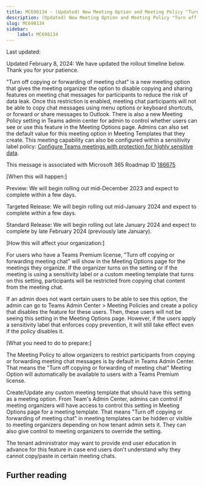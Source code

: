 ```yaml
---
title: MC698134 - (Updated) New Meeting Option and Meeting Policy "Turn off copying or forwarding of meeting chat"
description: (Updated) New Meeting Option and Meeting Policy "Turn off copying or forwarding of meeting chat"
slug: MC698134
sidebar:
    label: MC698134
---
```



Last updated: 

<p style="">Updated February 8, 2024: We have updated the rollout timeline below. Thank you for your patience.</p><p style="">"Turn off copying or forwarding of meeting chat" is a new meeting option that gives the meeting organizer the option to disable copying and sharing features on meeting chat messages for participants to reduce the risk of data leak. Once this restriction is enabled, meeting chat participants will not be able to copy chat messages using menu options or keyboard shortcuts, or forward or share messages to Outlook. There is also a new Meeting Policy setting in Teams admin center for admin to control whether users can see or use this feature in the Meeting Options page. Admins can also set the default value for this meeting option in Meeting Templates that they create. This meeting capability can also be configured within a sensitivity label policy: <a href="https://learn.microsoft.com/en-us/microsoftteams/configure-meetings-highly-sensitive-protection" target="_blank">Configure Teams meetings with protection for highly sensitive data</a>.</p>
<p>This message is associated with Microsoft 365 Roadmap ID <a href="https://www.microsoft.com/microsoft-365/roadmap?filters=&amp;searchterms=186675" target="_blank">186675</a></p>
<p>[When this will happen:]</p>

<p>Preview: We will begin rolling out mid-December 2023 and expect to complete within a few days.<br></p><p>Targeted Release: We will begin rolling out mid-January 2024 and expect to complete within a few days.</p><p>Standard Release: We will begin rolling out late January 2024 and expect to complete by late February 2024 (previously late January).</p>

<p>[How this will affect your organization:]
</p><p>For users who have a Teams Premium license, "Turn off copying or forwarding meeting chat" will show in the Meeting Options page for the meetings they organize. If the organizer turns on the setting or if the meeting is using a sensitivity label or a custom meeting template that turns on this setting, participants will be restricted from copying chat content from the meeting chat. 
</p><p>If an admin does not want certain users to be able to see this option, the admin can go to Teams Admin Center &gt; Meeting Policies and create a policy that disables the feature for these users. Then, these users will not be seeing this setting in the Meeting Options page. However, if the users apply a sensitivity label that enforces copy prevention, it will still take effect even if the policy disables it.
</p><p>[What you need to do to prepare:]
</p><p>The Meeting Policy to allow organizers to restrict participants from copying or forwarding meeting chat messages is by default in Teams Admin Center. That means the "Turn off copying or forwarding of meeting chat" Meeting Option will automatically be available to users with a Teams Premium license. 
</p><p>Create/Update any custom meeting template that should have this setting as a meeting option. From Team's Admin Center, admins can control if meeting organizers will have access to control this setting in Meeting Options page for a meeting template. That means "Turn off copying or forwarding of meeting chat" in meeting templates can be hidden or visible to meeting organizers depending on how tenant admin sets it. They can also give control to meeting organizers to override the setting. 
</p><p>The tenant administrator may want to provide end user education in advance for this feature in case end users don't understand why they cannot copy/paste in certain meeting chats.&nbsp;</p>

## Further reading
